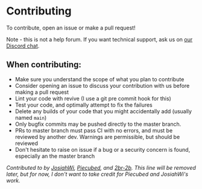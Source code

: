 # Contributing

To contribute, open an issue or make a pull request!

Note - this is not a help forum. If you want technical support, ask us on [our Discord chat](https://discord.gg/qZYj5Ga).

## When contributing:
- Make sure you understand the scope of what you plan to contribute
- Consider opening an issue to discuss your contribution with us before making a pull request
- Lint your code with revive (I use a git pre commit hook for this)
- Test your code, and optimally attempt to fix the failures
- Delete any builds of your code that you might accidentally add (usually named `main`)
- Only bugfix commits may be pushed directly to the master branch.
- PRs to master branch must pass CI with no errors, and must be reviewed by another dev. Warnings are permissible, but should be reviewed
- Don't hesitate to raise on issue if a bug or a security concern is found, especially an the master branch

*Contributed to by [JosiahWi](https://github.com/JosiahWI), [Piecubed](https://github.com/piecubed), and [2br-2b](https://github.com/2br-2b). This line will be removed later, but for now, I don't want to take credit for Piecubed and JosiahWi's work.*
